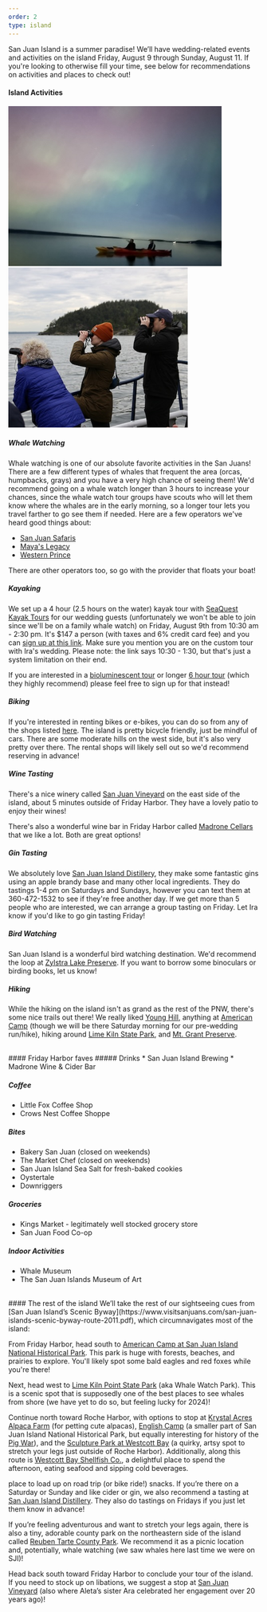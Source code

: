 ```yaml
---
order: 2
type: island
---
```

San Juan Island is a summer paradise! We’ll have wedding-related events and activities on the island Friday, August 9 through Sunday, August 11. If you're looking to otherwise fill your time, see below for recommendations on activities and places to check out!

#### Island Activities
![kayaking](/assets/img/kayak.jpg)![binos](/assets/img/activities.jpg)

##### Whale Watching
Whale watching is one of our absolute favorite activities in the San Juans! There are a few different types of whales that frequent the area (orcas, humpbacks, grays) and you have a very high chance of seeing them! We'd recommend going on a whale watch longer than 3 hours to increase your chances, since the whale watch tour groups have scouts who will let them know where the whales are in the early morning, so a longer tour lets you travel farther to go see them if needed. Here are a few operators we've heard good things about:
* [San Juan Safaris](https://www.sanjuansafaris.com/whale-watching-tours-come-join-us-san-juan-safaris)
* [Maya's Legacy](https://sanjuanislandwhalewatch.com/whale-watching/)
* [Western Prince](https://orcawhalewatch.com/)

There are other operators too, so go with the provider that floats your boat!  

##### Kayaking
We set up a 4 hour (2.5 hours on the water) kayak tour with [SeaQuest Kayak Tours](https://sea-quest-kayak.com/) for our wedding guests (unfortunately we won't be able to join since we'll be on a family whale watch) on Friday, August 9th from 10:30 am - 2:30 pm. It's $147 a person (with taxes and 6% credit card fee) and you can [sign up at this link](https://fareharbor.com/embeds/book/sea-quest-kayak/items/409408/availability/1486395850/book/?full-items=yes). Make sure you mention you are on the custom tour with Ira's wedding. Please note: the link says 10:30 - 1:30, but that's just a system limitation on their end.

If you are interested in a [bioluminescent tour](https://sea-quest-kayak.com/kayaking-san-juan-islands/bioluminescence-kayak-tours/) or longer [6 hour tour](https://sea-quest-kayak.com/kayaking-san-juan-islands/1-day-san-juan-kayaking-trips/) (which they highly recommend) please feel free to sign up for that instead! 

##### Biking
If you're interested in renting bikes or e-bikes, you can do so from any of the shops listed [here](https://www.visitsanjuans.com/san-juan-bicycling). The island is pretty bicycle friendly, just be mindful of cars. There are some moderate hills on the west side, but it's also very pretty over there. The rental shops will likely sell out so we'd recommend reserving in advance!

##### Wine Tasting
There's a nice winery called [San Juan Vineyard](https://www.sanjuanvineyard.com/) on the east side of the island, about 5 minutes outside of Friday Harbor. They have a lovely patio to enjoy their wines! 

There's also a wonderful wine bar in Friday Harbor called [Madrone Cellars](https://www.madronecellars.com/visit) that we like a lot. Both are great options!

##### Gin Tasting
We absolutely love [San Juan Island Distillery](https://www.sanjuanislanddistillery.com/), they make some fantastic gins using an apple brandy base and many other local ingredients. They do tastings 1-4 pm on Saturdays and Sundays, however you can text them at 360-472-1532 to see if they're free another day. If we get more than 5 people who are interested, we can arrange a group tasting on Friday. Let Ira know if you'd like to go gin tasting Friday!

##### Bird Watching
San Juan Island is a wonderful bird watching destination. We'd recommend the loop at [Zylstra Lake Preserve](https://tuckerharrisoninn.com/blog/walking-san-juan-island-zylstra-lake-preserve/). If you want to borrow some binoculars or birding books, let us know!

##### Hiking
While the hiking on the island isn't as grand as the rest of the PNW, there's some nice trails out there! We really liked [Young Hill](https://www.wta.org/go-hiking/hikes/young-hill), anything at [American Camp](https://www.wta.org/go-hiking/hikes/american-camp-and-south-beach) (though we will be there Saturday morning for our pre-wedding run/hike), hiking around [Lime Kiln State Park](https://www.wta.org/go-hiking/hikes/lime-kiln-state-park), and [Mt. Grant Preserve](https://sjpt.org/visit-our-preserves/mount-grant-preserve/).

<br>
#### Friday Harbor faves
##### Drinks
* San Juan Island Brewing
* Madrone Wine & Cider Bar

##### Coffee
* Little Fox Coffee Shop
* Crows Nest Coffee Shoppe

##### Bites
* Bakery San Juan (closed on weekends)
* The Market Chef (closed on weekends)
* San Juan Island Sea Salt for fresh-baked cookies
* Oystertale
* Downriggers


##### Groceries
* Kings Market - legitimately well stocked grocery store
* San Juan Food Co-op

##### Indoor Activities
* Whale Museum
* The San Juan Islands Museum of Art

<br>
#### The rest of the island
We’ll take the rest of our sightseeing cues from [San Juan Island’s Scenic Byway](https://www.visitsanjuans.com/san-juan-islands-scenic-byway-route-2011.pdf), which circumnavigates most of the island:

From Friday Harbor, head south to [American Camp at San Juan Island National Historical Park](https://maps.app.goo.gl/JwLuWVvNnQpYr64r7). This park is huge with forests, beaches, and prairies to explore. You'll likely spot some bald eagles and red foxes while you're there!  

Next, head west to [Lime Kiln Point State Park](https://maps.app.goo.gl/CmaC7JhZvStNMUUm6) (aka Whale Watch Park). This is a scenic spot that is supposedly one of the best places to see whales from shore (we have yet to do so, but feeling lucky for 2024)!

Continue north toward Roche Harbor, with options to stop at [Krystal Acres Alpaca Farm](https://maps.app.goo.gl/dNw6T6mVzRtCh9NQA) (for petting cute alpacas), [English Camp](https://maps.app.goo.gl/ZbZfFLTJ1riuSveYA) (a smaller part of San Juan Island National Historical Park, but equally interesting for history of the [Pig War](https://www.strawberriesandoysters.com/more/)), and the [Sculpture Park at Westcott Bay](https://maps.app.goo.gl/TNZmM1aEs8P29gAu6) (a quirky, artsy spot to stretch your legs just outside of Roche Harbor). Additionally, along this route is [Westcott Bay Shellfish Co.](https://www.westcottbayshellfish.com/), a delightful place to spend the afternoon, eating seafood and sipping cold beverages.  

place to load up on road trip (or bike ride!) snacks. If you’re there on a Saturday or Sunday and like cider or gin, we also recommend a tasting at [San Juan Island Distillery](https://www.sanjuanislanddistillery.com/?utm_source=VisitSanJuans&utm_medium=website&utm_campaign=VisitSanJuans%20Referral). They also do tastings on Fridays if you just let them know in advance!  

If you’re feeling adventurous and want to stretch your legs again, there is also a tiny, adorable county park on the northeastern side of the island called [Reuben Tarte County Park](https://goo.gl/maps/gK33Ks7xAiLjEQXV7). We recommend it as a picnic location and, potentially, whale watching (we saw whales here last time we were on SJI)!  

Head back south toward Friday Harbor to conclude your tour of the island. If you need to stock up on libations, we suggest a stop at [San Juan Vineyard](https://www.sanjuanvineyard.com/) (also where Aleta’s sister Ara celebrated her engagement over 20 years ago)! 